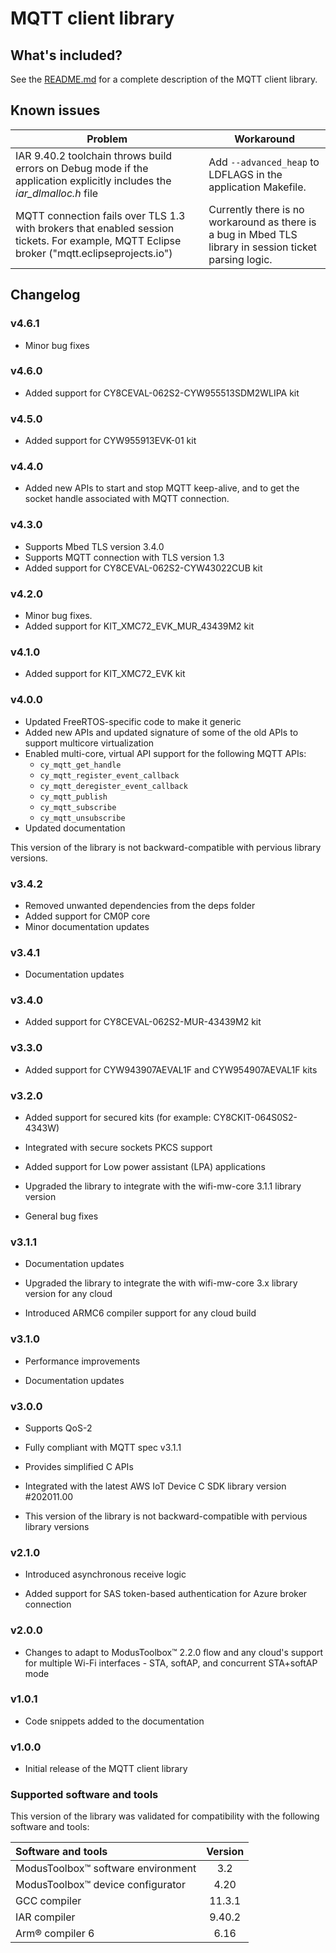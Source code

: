 # MQTT client library

## What's included?

See the [README.md](./README.md) for a complete description of the MQTT client library.


## Known issues

| Problem | Workaround |
| ------- | ---------- |
| IAR 9.40.2 toolchain throws build errors on Debug mode if the application explicitly includes the *iar_dlmalloc.h* file | Add `--advanced_heap` to LDFLAGS in the application Makefile. |
| MQTT connection fails over TLS 1.3 with brokers that enabled session tickets. For example, MQTT Eclipse broker ("mqtt.eclipseprojects.io") | Currently there is no workaround as there is a bug in Mbed TLS library in session ticket parsing logic. |

## Changelog

### v4.6.1

- Minor bug fixes

### v4.6.0

- Added support for CY8CEVAL-062S2-CYW955513SDM2WLIPA kit

### v4.5.0

- Added support for CYW955913EVK-01 kit

### v4.4.0

- Added new APIs to start and stop MQTT keep-alive, and to get the socket handle associated with MQTT connection.

### v4.3.0

- Supports Mbed TLS version 3.4.0
- Supports MQTT connection with TLS version 1.3
- Added support for CY8CEVAL-062S2-CYW43022CUB kit

### v4.2.0

- Minor bug fixes.
- Added support for KIT_XMC72_EVK_MUR_43439M2 kit

### v4.1.0

- Added support for KIT_XMC72_EVK kit

### v4.0.0

- Updated FreeRTOS-specific code to make it generic
- Added new APIs and updated signature of some of the old APIs to support multicore virtualization
- Enabled multi-core, virtual API support for the following MQTT APIs:
   - `cy_mqtt_get_handle`
   - `cy_mqtt_register_event_callback`
   - `cy_mqtt_deregister_event_callback`
   - `cy_mqtt_publish`
   - `cy_mqtt_subscribe`
   - `cy_mqtt_unsubscribe`
- Updated documentation

This version of the library is not backward-compatible with pervious library versions.


### v3.4.2

- Removed unwanted dependencies from the deps folder
- Added support for CM0P core
- Minor documentation updates


### v3.4.1

- Documentation updates


### v3.4.0

- Added support for CY8CEVAL-062S2-MUR-43439M2 kit


### v3.3.0

- Added support for CYW943907AEVAL1F and CYW954907AEVAL1F kits


### v3.2.0

- Added support for secured kits (for example: CY8CKIT-064S0S2-4343W)

- Integrated with secure sockets PKCS support

- Added support for Low power assistant (LPA) applications

- Upgraded the library to integrate with the wifi-mw-core 3.1.1 library version

- General bug fixes


### v3.1.1
- Documentation updates

- Upgraded the library to integrate the with wifi-mw-core 3.x library version for any cloud

- Introduced ARMC6 compiler support for any cloud build


### v3.1.0
- Performance improvements

- Documentation updates


### v3.0.0
- Supports QoS-2

- Fully compliant with MQTT spec v3.1.1

- Provides simplified C APIs

- Integrated with the latest AWS IoT Device C SDK library version #202011.00

- This version of the library is not backward-compatible with pervious library versions


### v2.1.0
-  Introduced asynchronous receive logic

-  Added support for SAS token-based authentication for Azure broker connection


### v2.0.0

- Changes to adapt to ModusToolbox&trade; 2.2.0 flow and any cloud's support for multiple Wi-Fi interfaces - STA, softAP, and concurrent STA+softAP mode


### v1.0.1

- Code snippets added to the documentation


### v1.0.0

- Initial release of the MQTT client library


### Supported software and tools

This version of the library was validated for compatibility with the following software and tools:

| Software and tools                                             | Version |
| :---                                                           | :----:  |
| ModusToolbox&trade; software environment                       | 3.2     |
| ModusToolbox&trade; device configurator                        | 4.20    |
| GCC compiler                                                   | 11.3.1  |
| IAR compiler                                                   | 9.40.2  |
| Arm&reg; compiler 6                                            | 6.16    |
